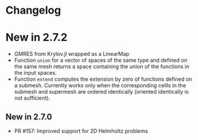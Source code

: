 # Changelog

# New in 2.7.2

- GMRES from Krylov.jl wrapped as a LinearMap
- Function `union` for a vector of spaces of the same type and defined on the same mesh returns a space containing the union of the functions in the input spaces.
- Function `extend` computes the extension by zero of functions defined on a submesh. Currently works only when the corresponding cellls in the submesh and supermesh are ordered identically (oriented identically is not sufficient).

## New in 2.7.0

- PR #157: Improved support for 2D Helmholtz problems
